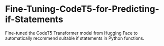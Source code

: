 # Fine-Tuning-CodeT5-for-Predicting-if-Statements
Fine-tuned the CodeT5 Transformer model from Hugging Face to automatically recommend suitable if statements in Python functions.
